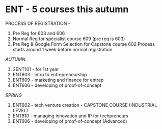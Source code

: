 # ENT - 5 courses this autumn
PROCESS OF REGISTRATION - 
1. Pre Reg for 603 and 606
2. Normal Reg for specialist course 609 (pre req is 603)
3. Pre Reg & Google Form Selection for Capstone course 602
Process starts around 1 week before normal registration.

*AUTUMN*
1. 2ENT101 - for 1st year
2. ENT603 - intro to entrepreneurship 
3. ENT609 - marketing and finance for entrep 
4. ENT606 - developing of proof-of-concept

*SPRING*
1. ENT602 - tech venture creation - CAPSTONE COURSE (INDUSTRIAL LEVEL)
2. ENT610 - managing innovation and IP for techpreneurs
3. ENT606 - developing of proof-of-concept (Advanced)
